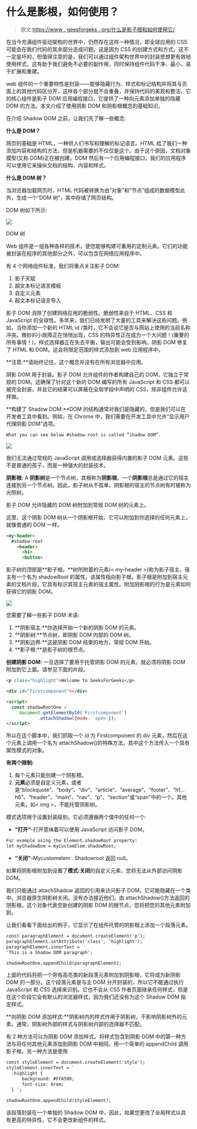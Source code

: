 # 什么是影根，如何使用？

> 原文:[https://www . geesforgeks . org/什么是影子根和如何使用它/](https://www.geeksforgeeks.org/what-is-shadow-root-and-how-to-use-it/)

在当今充满组件驱动架构的世界中，仍然存在这样一种情况，即全球应用的 CSS 可能会在我们代码的其余部分造成问题。这是因为 CSS 的创建方式和方式。这不一定是坏的，但值得注意的是，我们可以通过组件架构世界中的封装思想更有效地使用样式。这有助于我们避免不必要的副作用，同时保持组件代码干净、最小、易于扩展和重建。

web 组件的一个重要特性是封装——能够隐藏行为、样式和标记结构并将其与页面上的其他代码区分开，这样各个部分就不会重叠，并保持代码的美观和整洁。它的核心组件是影子 DOM 应用编程接口，它提供了一种向元素添加单独的隐藏 DOM 的方法。本文介绍了使用阴影 DOM 和阴影根概念的基础知识。

在介绍 Shadow DOM 之前，让我们先了解一些概念:

**什么是 DOM？**

网页的基础是 HTML，一种供人们书写和理解的标记语言。HTML 给了我们一种添加内容和结构的方法，但是机器需要的不仅仅是这个。由于这个原因，文档对象模型(又称 DOM)正在被创建。DOM 然后有一个应用编程接口，我们的应用程序可以使用它来操纵文档的结构、内容和样式。

**什么是 DOM 树？**

当浏览器加载网页时，HTML 代码被转换为由“对象”和“节点”组成的数据模型此外，生成一个“DOM 树”，其中存储了网页结构。

DOM 树如下所示:

![](img/f30168c88e0309543241de88521d3c7f.png)

DOM 树

Web 组件是一组各种各样的技术，使您能够构建可重用的定制元素。它们的功能被封装在程序的其他部分之外，可以包含在网络应用程序中。

有 4 个网络组件标准，我们将重点关注影子 DOM:

1.  影子天赋
2.  超文本标记语言模板
3.  自定义元素
4.  超文本标记语言导入

影子 DOM 消除了创建网络应用的脆弱性。脆弱性来自于 HTML、CSS 和 JavaScript 的全球性。多年来，我们已经发明了大量的工具来解决这些问题。例如，当你添加一个新的 HTML id /类时，它不会说它是否与网站上使用的当前名称冲突。微妙的小故障正在悄悄出现，CSS 的特异性正在成为一个大问题！(重要的所有事情！)，样式选择器正在失去平衡，输出可能会受到影响。阴影 DOM 修复了 HTML 和 DOM。这会将限定范围的样式添加到 web 应用程序中。

**注意:**请始终记住，这个概念并没有在所有浏览器中应用。

阴影 DOM 用于封装。影子 DOM 允许组件的作者构建自己的 DOM，它独立于常规的 DOM。这确保了针对这个新的 DOM 编写的所有 JavaScript 和 CSS 都可以被完全封装，并且它的结果可以屏蔽在全局字段中声明的 CSS，除非组件允许这样做。

**构建了 Shadow DOM:**DOM 的结构通常对我们是隐藏的，但是我们可以在开发者工具中看到。例如，在 Chrome 中，我们需要在开发工具中允许“显示用户代理阴影 DOM”选项。

```html
What you can see below #shadow-root is called “shadow DOM”.

```

![](img/7a26e026317f1aa80af547e3aa9b2a88.png)

我们无法通过常规的 JavaScript 调用或选择器获得内置的影子 DOM 元素。这些不是普通的孩子，而是一种强大的封装技术。

**阴影根:** A **阴影树**是一个节点树，其根称为**阴影根**。一个**阴影根**总是通过它的宿主连接到另一个节点树。因此，影子树从不孤单。阴影根的宿主的节点树有时被称为光照树。

影子 DOM 允许隐藏的 DOM 树附加到常规 DOM 树的元素上。

这里，这个阴影 DOM 树从一个阴影根开始，它可以附加到你选择的任何元素上，就像普通的 DOM 一样。

```html
<my-header>
  #shadow-root
    <header>
      <h1>
      <button>

```

影子树的顶部是**影子根。**树所附着的元素(< my-header >)称为影子宿主，宿主有一个名为 shadowRoot 的属性，该属性指向影子根。影子根是附加到宿主元素的文档片段，它具有标识其宿主元素的宿主属性。附加阴影根的行为是元素如何获得它的阴影 DOM。

![](img/872a9f752d2810f87491495bb6f7f885.png)

您需要了解一些影子 DOM 术语:

1.  **阴影宿主:**你选择开始一个新的阴影 DOM 的元素。
2.  **阴影树:**节点树，即阴影 DOM 内部的 DOM 树。
3.  **阴影边界:**这是阴影 DOM 结束的地方，常规 DOM 开始。
4.  **影子根:**是影子树的根节点。

**创建阴影 DOM:** 一旦选择了要用于托管阴影 DOM 的元素，就必须将阴影 DOM 附加到它上面。请参见下面的片段。

```html
<p class="highlight">Welcome to GeeksForGeeks</p> 

<div id="Firstcomponent"></div> 

<script> 
  const shadowRootOne = 
     document.getElementById('Firstcomponent')
            .attachShadow({mode: 'open'}); 
</script>

```

所以在这个脚本中，我们抓取一个 id 为 Firstcomponent 的 div 元素，然后在这个元素上调用一个名为 attachShadow()的特殊方法，其中这个方法传入一个具有属性模式的对象。

**有两个限制:**

1.  每个元素只能创建一个阴影根。
2.  **元素**必须是自定义元素，或者是“blockquote”、“body”、“div”、“article”、“average”、“footer”、“h1…h6”、“header”、“main”、“nav”、“p”、“section”或“span”中的一个。其他元素，如< img >，不能托管阴影树。

模式选项用于设置封装级别。它必须遵循两个值中的任何一个:

*   **“打开”**–打开意味着可以使用 JavaScript 访问影子 DOM。

```html
For example using the Element.shadowRoot property:
let myShadowDom = myCustomElem.shadowRoot;

```

*   **“关闭”**–Mycustomelem . Shadowroot 返回 null。

如果将阴影根附加到设置了**模式:关闭**的自定义元素，您将无法从外部访问阴影 DOM。

我们只能通过 attachShadow 返回的引用来访问影子 DOM，它可能隐藏在一个类中。浏览器原生阴影树关闭。没有办法接近他们。由 attachShadow()方法返回的阴影根。这个对象代表您新创建的阴影 DOM 的根节点，您将把您的其他元素附加到。

让我们看看下面给出的例子，它显示了在组件托管的阴影根上添加一个段落元素。

```html
const paragraphElement = document.createElement('p'); 
paragraphElement.setAttribute('class', 'highlight'); 
paragraphElement.innerText = 
'This is a Shadow DOM paragraph'; 

shadowRootOne.appendChild(paragraphElement);

```

上面的代码将把一个带有高亮类的新段落元素附加到阴影根，它将成为新阴影 DOM 的一部分。这个段落元素是与主 DOM 分开封装的，所以它不能通过执行 JavaScript 和 CSS 选择来识别。它也不会从 CSS 作者页面继承任何样式，但是在这个阶段它会有默认的浏览器样式，因为我们还没有为这个 Shadow DOM 指定样式。

**向阴影 DOM 添加样式:**阴影树内的样式作用于阴影树，不影响阴影树外的元素。通常，阴影树外部的样式与阴影树内部的选择器不匹配。

有 2 种方法可以为阴影 DOM 添加样式。将样式包含到阴影 DOM 中的第一种方法与将任何其他元素添加到阴影 DOM 中相同。用一个简单的 appendChild 调用影子根。另一种方法是使用<template></template>

```html
const styleElement = document.createElement('style'); 
styleElement.innerText = ` 
  .highlight { 
      background: #FFA500; 
      font-size: 6rem; 
  } `; 

shadowRootOne.appendChild(styleElement);

```

该段落封装在一个单独的 Shadow DOM 中，因此，如果您更改了全局样式以具有更高的特异性，它不会更改新组件的样式。